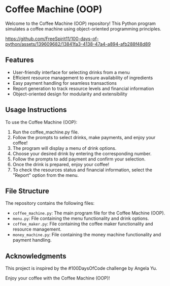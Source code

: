 # Coffee Machine (OOP)

Welcome to the Coffee Machine (OOP) repository! This Python program simulates a coffee machine using object-oriented programming principles.

https://github.com/FreeSpirit11/100-days-of-python/assets/139609682/13841fa3-4138-47a4-a894-afb288f48d89

## Features

- User-friendly interface for selecting drinks from a menu
- Efficient resource management to ensure availability of ingredients
- Easy payment handling for seamless transactions
- Report generation to track resource levels and financial information
- Object-oriented design for modularity and extensibility

## Usage Instructions

To use the Coffee Machine (OOP):

1. Run the coffee_machine.py file.
2. Follow the prompts to select drinks, make payments, and enjoy your coffee!
3. The program will display a menu of drink options.
4. Choose your desired drink by entering the corresponding number.
5. Follow the prompts to add payment and confirm your selection.
6. Once the drink is prepared, enjoy your coffee!
7. To check the resources status and financial information, select the "Report" option from the menu.

## File Structure

The repository contains the following files:

- `coffee_machine.py`: The main program file for the Coffee Machine (OOP).
- `menu.py`: File containing the menu functionality and drink options.
- `coffee_maker.py`: File containing the coffee maker functionality and resource management.
- `money_machine.py`: File containing the money machine functionality and payment handling.

## Acknowledgments

This project is inspired by the #100DaysOfCode challenge by Angela Yu.

Enjoy your coffee with the Coffee Machine (OOP)!
   

